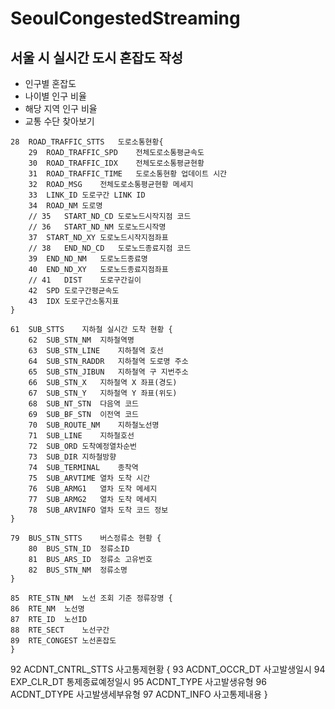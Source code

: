 # SeoulCongestedStreaming

## 서울 시 실시간 도시 혼잡도 작성
- 인구별 혼잡도
- 나이별 인구 비율
- 해당 지역 인구 비율
- 교통 수단 찾아보기 
```
28  ROAD_TRAFFIC_STTS	도로소통현황{ 
    29	ROAD_TRAFFIC_SPD	전체도로소통평균속도
    30	ROAD_TRAFFIC_IDX	전체도로소통평균현황
    31	ROAD_TRAFFIC_TIME	도로소통현황 업데이트 시간
    32	ROAD_MSG	전체도로소통평균현황 메세지
    33	LINK_ID	도로구간 LINK ID
    34	ROAD_NM	도로명
    // 35	START_ND_CD	도로노드시작지점 코드
    // 36	START_ND_NM	도로노드시작명
    37	START_ND_XY	도로노드시작지점좌표
    // 38	END_ND_CD	도로노드종료지점 코드
    39	END_ND_NM	도로노드종료명
    40	END_ND_XY	도로노드종료지점좌표
    // 41	DIST	도로구간길이
    42	SPD	도로구간평균속도
    43	IDX	도로구간소통지표
}

61	SUB_STTS	지하철 실시간 도착 현황 {
    62	SUB_STN_NM	지하철역명
    63	SUB_STN_LINE	지하철역 호선
    64	SUB_STN_RADDR	지하철역 도로명 주소
    65	SUB_STN_JIBUN	지하철역 구 지번주소
    66	SUB_STN_X	지하철역 X 좌표(경도)
    67	SUB_STN_Y	지하철역 Y 좌표(위도)
    68	SUB_NT_STN	다음역 코드
    69	SUB_BF_STN	이전역 코드
    70	SUB_ROUTE_NM	지하철노선명
    71	SUB_LINE	지하철호선
    72	SUB_ORD	도착예정열차순번
    73	SUB_DIR	지하철방향
    74	SUB_TERMINAL	종착역
    75	SUB_ARVTIME	열차 도착 시간
    76	SUB_ARMG1	열차 도착 메세지
    77	SUB_ARMG2	열차 도착 메세지
    78	SUB_ARVINFO	열차 도착 코드 정보
}

79	BUS_STN_STTS	버스정류소 현황 {
    80	BUS_STN_ID	정류소ID
    81	BUS_ARS_ID	정류소 고유번호
    82	BUS_STN_NM	정류소명
}

85	RTE_STN_NM	노선 조회 기준 정류장명 {
86	RTE_NM	노선명
87	RTE_ID	노선ID
88	RTE_SECT	노선구간
89	RTE_CONGEST	노선혼잡도
}
```


92	ACDNT_CNTRL_STTS	사고통제현황 {
93	ACDNT_OCCR_DT	사고발생일시
94	EXP_CLR_DT	통제종료예정일시
95	ACDNT_TYPE	사고발생유형
96	ACDNT_DTYPE	사고발생세부유형
97	ACDNT_INFO	사고통제내용
}
